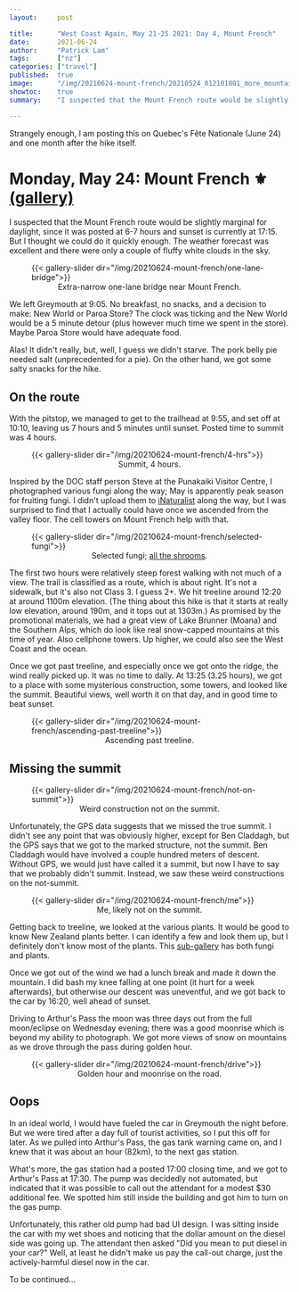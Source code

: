```yaml
---
layout:     post

title:      "West Coast Again, May 21-25 2021: Day 4, Mount French"
date:       2021-06-24
author:     "Patrick Lam"
tags:       ["nz"]
categories: ["travel"]
published:  true
image:      "/img/20210624-mount-french/20210524_012101801_more_mountains.PANO.webp"
showtoc:    true
summary:    "I suspected that the Mount French route would be slightly marginal for daylight, since it was posted at 6-7 hours and sunset is currently at 17:15. But I thought we could do it quickly enough. The weather forecast was excellent and there were only a couple of fluffy white clouds in the sky."

---
```


<style>
.post-heading h1  { color: #9011cf; }
.meta { color: #9011cf; }
</style>

Strangely enough, I am posting this on Quebec's Fête Nationale (June 24) and one month
after the hike itself.

# Monday, May 24: Mount French ⚜ [(gallery)](https://gallery.patricklam.ca/index.php?/category/1336)

I suspected that the Mount French route would be slightly marginal for
daylight, since it was posted at 6-7 hours and sunset is currently at
17:15. But I thought we could do it quickly enough. The weather
forecast was excellent and there were only a couple of fluffy white
clouds in the sky.

<figure>
{{< gallery-slider dir="/img/20210624-mount-french/one-lane-bridge">}}
<figcaption style="text-align:center">Extra-narrow one-lane bridge near Mount French.</figcaption>
</figure>

We left Greymouth at 9:05. No breakfast, no snacks, and a
decision to make: New World or Paroa Store?  The clock was ticking and
the New World would be a 5 minute detour (plus however much time we
spent in the store). Maybe Paroa Store would have adequate food.

Alas! It didn't really, but, well, I guess we didn't starve. The pork
belly pie needed salt (unprecedented for a pie). On the other hand, 
we got some salty snacks for the hike.

## On the route

With the pitstop, we managed to get to the trailhead at 9:55, and set
off at 10:10, leaving us 7 hours and 5 minutes until sunset. Posted
time to summit was 4 hours.

<figure>
{{< gallery-slider dir="/img/20210624-mount-french/4-hrs">}}
<figcaption style="text-align:center">Summit, 4 hours.</figcaption>
</figure>

Inspired by the DOC staff person Steve at the Punakaiki Visitor Centre, I photographed
various fungi along the way; May is apparently peak season for
fruiting fungi. I didn't upload them to
[iNaturalist](https://www.inaturalist.org) along the way, but I was
surprised to find that I actually could have once we ascended from the
valley floor. The cell towers on Mount French help with that.

<figure>
{{< gallery-slider dir="/img/20210624-mount-french/selected-fungi">}}
<figcaption style="text-align:center">Selected fungi; <a href="https://gallery.patricklam.ca/index.php?/category/1337">all the shrooms</a>.</figcaption>
</figure>

The first two hours were relatively steep forest walking with not much
of a view. The trail is classified as a route, which is about
right. It's not a sidewalk, but it's also not Class 3. I guess 2+. We
hit treeline around 12:20 at around 1100m elevation.  (The thing about
this hike is that it starts at really low elevation, around 190m, and
it tops out at 1303m.) As promised by the promotional materials, we
had a great view of Lake Brunner (Moana) and the Southern Alps, which
do look like real snow-capped mountains at this time of year. Also
cellphone towers. Up higher, we could also see the West Coast and the
ocean.

Once we got past treeline, and especially once we got onto the ridge,
the wind really picked up.  It was no time to dally. At 13:25 (3.25
hours), we got to a place with some mysterious construction, some
towers, and looked like the summit. Beautiful views, well worth it on that day, and in good time to beat sunset.

<figure>
{{< gallery-slider dir="/img/20210624-mount-french/ascending-past-treeline">}}
<figcaption style="text-align:center">Ascending past treeline.</figcaption>
</figure>

## Missing the summit

<figure>
{{< gallery-slider dir="/img/20210624-mount-french/not-on-summit">}}
<figcaption style="text-align:center">Weird construction not on the summit.</figcaption>
</figure>

Unfortunately, the GPS data suggests that we missed the true summit.  I
didn't see any point that was obviously higher, except for Ben
Claddagh, but the GPS says that we got to the marked structure, not
the summit. Ben Claddagh would have involved a couple hundred meters
of descent.  Without GPS, we would just have called it a summit, but
now I have to say that we probably didn't summit. Instead, we saw these weird constructions on the not-summit.

<figure>
{{< gallery-slider dir="/img/20210624-mount-french/me">}}
<figcaption style="text-align:center">Me, likely not on the summit.</figcaption>
</figure>

Getting back to treeline, we looked at the various plants. It would be good to know
New Zealand plants better. I can identify a few and look them up, but I definitely
don't know most of the plants. This [sub-gallery](https://gallery.patricklam.ca/index.php?/category/1337) has both fungi and plants.

Once we got out of the wind we had a lunch break and made it down the
mountain.  I did bash my knee falling at one point (it hurt for a week
afterwards), but otherwise our descent was uneventful, and we got back to the
car by 16:20, well ahead of sunset.

Driving to Arthur's Pass the moon was three days out from the full moon/eclipse on 
Wednesday evening; there was a good moonrise which is beyond my ability to photograph.
We got more views of snow on mountains as we drove through the pass during golden hour.

<figure>
{{< gallery-slider dir="/img/20210624-mount-french/drive">}}
<figcaption style="text-align:center">Golden hour and moonrise on the road.</figcaption>
</figure>


## Oops

In an ideal world, I would have fueled the car in Greymouth the night before.
But we were tired after a day full of tourist activities, so I put this off for later.
As we pulled into Arthur's Pass, the gas tank warning came on, and I knew that it was
about an hour (82km), to the next gas station. 

What's more, the gas station had a posted 17:00 closing time, and we
got to Arthur's Pass at 17:30. The pump was decidedly not automated,
but indicated that it was possible to call out the attendant for a
modest $30 additional fee. We spotted him still inside the building and got
him to turn on the gas pump.

Unfortunately, this rather old pump had bad UI design. I was sitting inside the car with my wet shoes and noticing
that the dollar amount on the diesel side was going up. The attendant
then asked "Did you mean to put diesel in your car?" Well, at least he
didn't make us pay the call-out charge, just the actively-harmful diesel 
now in the car.

To be continued...